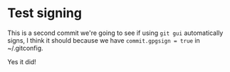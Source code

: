 # Test signing

This is a second commit we're going to see if
using `git gui` automatically signs, I think it
should because we have `commit.gpgsign = true`
in ~/.gitconfig.

Yes it did!
